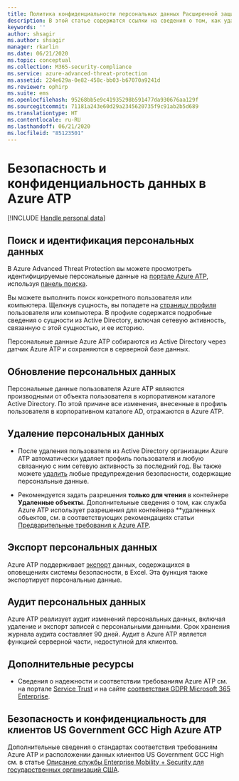 ```yaml
---
title: Политика конфиденциальности персональных данных Расширенной защиты от угроз Azure
description: В этой статье содержатся ссылки на сведения о том, как удалить персональные данные из Azure ATP.
keywords: ''
author: shsagir
ms.author: shsagir
manager: rkarlin
ms.date: 06/21/2020
ms.topic: conceptual
ms.collection: M365-security-compliance
ms.service: azure-advanced-threat-protection
ms.assetid: 224e629a-0e82-458c-bb03-b67070a9241d
ms.reviewer: ophirp
ms.suite: ems
ms.openlocfilehash: 95268bb5e9c41935298b591477da930676aa129f
ms.sourcegitcommit: 71181a243e60d29a2345620735f9c91ab2b5d689
ms.translationtype: HT
ms.contentlocale: ru-RU
ms.lasthandoff: 06/21/2020
ms.locfileid: "85123501"
---
```

# <a name="azure-atp-data-security-and-privacy"></a>Безопасность и конфиденциальность данных в Azure ATP

[!INCLUDE [Handle personal data](../includes/gdpr-intro-sentence.md)]

## <a name="search-for-and-identify-personal-data"></a>Поиск и идентификация персональных данных

В Azure Advanced Threat Protection вы можете просмотреть идентифицируемые персональные данные на [портале Azure ATP](workspace-portal.md), используя [панель поиска](workspace-portal.md#search-bar).

Вы можете выполнить поиск конкретного пользователя или компьютера. Щелкнув сущность, вы попадете на [страницу профиля](entity-profiles.md) пользователя или компьютера. В профиле содержатся подробные сведения о сущности из Active Directory, включая сетевую активность, связанную с этой сущностью, и ее историю.

Персональные данные Azure ATP собираются из Active Directory через датчик Azure ATP и сохраняются в серверной базе данных.

## <a name="update-personal-data"></a>Обновление персональных данных

Персональные данные пользователя Azure ATP являются производными от объекта пользователя в корпоративном каталоге Active Directory. По этой причине все изменения, внесенные в профиль пользователя в корпоративном каталоге AD, отражаются в Azure ATP.


## <a name="delete-personal-data"></a>Удаление персональных данных

- После удаления пользователя из Active Directory организации Azure ATP автоматически удаляет профиль пользователя и любую связанную с ним сетевую активность за последний год. Вы также можете [удалить](working-with-suspicious-activities.md#review-suspicious-activities-on-the-attack-time-line) любые предупреждения безопасности, содержащие персональные данные.

- Рекомендуется задать разрешения **только для чтения** в контейнере **Удаленные объекты**. Дополнительные сведения о том, как служба Azure ATP использует разрешения для контейнера **удаленных объектов, см. в соответствующих рекомендациях статьи [Предварительные требования к Azure ATP](https://docs.microsoft.com/azure-advanced-threat-protection/atp-prerequisites#before-you-start).

## <a name="export-personal-data"></a>Экспорт персональных данных

Azure ATP поддерживает [экспорт](working-with-suspicious-activities.md#review-suspicious-activities-on-the-attack-time-line) данных, содержащихся в оповещениях системы безопасности, в Excel. Эта функция также экспортирует персональные данные.

## <a name="audit-personal-data"></a>Аудит персональных данных

Azure ATP реализует аудит изменений персональных данных, включая удаление и экспорт записей с персональными данными. Срок хранения журнала аудита составляет 90 дней. Аудит в Azure ATP является функцией серверной части, недоступной для клиентов.

## <a name="additional-resources"></a>Дополнительные ресурсы

- Сведения о надежности и соответствии требованиям Azure ATP см. на портале [Service Trust](https://servicetrust.microsoft.com/ViewPage/GDPRGetStarted) и на сайте [соответствия GDPR Microsoft 365 Enterprise](https://docs.microsoft.com/microsoft-365/compliance/gdpr?view=o365-worldwide).

## <a name="security-and-privacy-for-azure-atp-us-government-gcc-high-customers"></a>Безопасность и конфиденциальность для клиентов US Government GCC High Azure ATP
Дополнительные сведения о стандартах соответствия требованиям Azure ATP и расположении данных клиентов US Government GCC High см. в статье [Описание службы Enterprise Mobility + Security для государственных организаций США](https://docs.microsoft.com/enterprise-mobility-security/solutions/ems-govt-service-description).